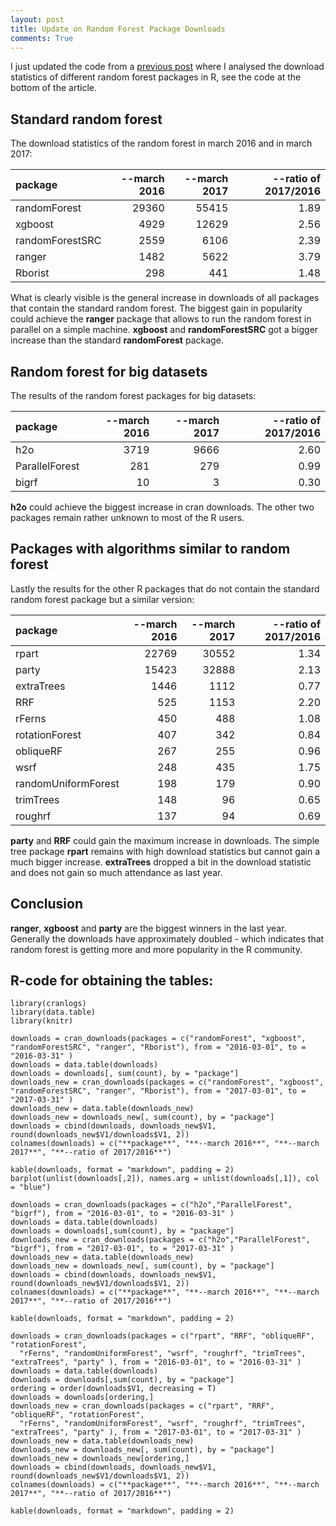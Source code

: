 ```yaml
---
layout: post
title: Update on Random Forest Package Downloads
comments: True
---
```


I just updated the code from a [previous post](http://philipppro.github.io/More_complete_list/) where I 
analysed the download statistics of different random forest packages in R, see the code at the bottom of 
the article.

## Standard random forest

The download statistics of the random forest in march 2016 and in march 2017: 

|**package**      |  **--march 2016**|  **--march 2017**|  **--ratio of 2017/2016**|
|:----------------|-----------------:|-----------------:|-------------------------:|
|randomForest     |             29360|             55415|                      1.89|
|xgboost          |              4929|             12629|                      2.56|
|randomForestSRC  |              2559|              6106|                      2.39|
|ranger           |              1482|              5622|                      3.79|
|Rborist          |               298|               441|                      1.48|

What is clearly visible is the general increase in downloads of all packages that contain the standard random 
forest. The biggest gain in popularity could achieve the **ranger** package that allows to run the random forest in 
parallel on a simple machine. **xgboost** and **randomForestSRC** got a bigger increase than the standard 
**randomForest** package.

<!--excerpt-->

## Random forest for big datasets

The results of the random forest packages for big datasets:

|**package**     |  **--march 2016**|  **--march 2017**|  **--ratio of 2017/2016**|
|:---------------|-----------------:|-----------------:|-------------------------:|
|h2o             |              3719|              9666|                      2.60|
|ParallelForest  |               281|               279|                      0.99|
|bigrf           |                10|                 3|                      0.30|

**h2o** could achieve the biggest increase in cran downloads. The other two packages remain rather unknown 
to most of the R users.

## Packages with algorithms similar to random forest

Lastly the results for the other R packages that do not contain the standard random forest package but 
a similar version:

|**package**          |  **--march 2016**|  **--march 2017**|  **--ratio of 2017/2016**|
|:--------------------|-----------------:|-----------------:|-------------------------:|
|rpart                |             22769|             30552|                      1.34|
|party                |             15423|             32888|                      2.13|
|extraTrees           |              1446|              1112|                      0.77|
|RRF                  |               525|              1153|                      2.20|
|rFerns               |               450|               488|                      1.08|
|rotationForest       |               407|               342|                      0.84|
|obliqueRF            |               267|               255|                      0.96|
|wsrf                 |               248|               435|                      1.75|
|randomUniformForest  |               198|               179|                      0.90|
|trimTrees            |               148|                96|                      0.65|
|roughrf              |               137|                94|                      0.69|

**party** and **RRF** could gain the maximum increase in downloads. The simple tree package **rpart** 
remains with high download statistics but cannot gain a much bigger increase. **extraTrees** dropped a bit 
in the download statistic and does not gain so much attendance as last year. 

## Conclusion

**ranger**, **xgboost** and **party** are the biggest winners in the last year. 
Generally the downloads have approximately doubled - which indicates that random forest is getting 
more and more popularity in the R community. 

## R-code for obtaining the tables:
```
library(cranlogs)
library(data.table)
library(knitr)

downloads = cran_downloads(packages = c("randomForest", "xgboost", "randomForestSRC", "ranger", "Rborist"), from = "2016-03-01", to = "2016-03-31" )
downloads = data.table(downloads)
downloads = downloads[, sum(count), by = "package"]
downloads_new = cran_downloads(packages = c("randomForest", "xgboost", "randomForestSRC", "ranger", "Rborist"), from = "2017-03-01", to = "2017-03-31" )
downloads_new = data.table(downloads_new)
downloads_new = downloads_new[, sum(count), by = "package"]
downloads = cbind(downloads, downloads_new$V1, round(downloads_new$V1/downloads$V1, 2))
colnames(downloads) = c("**package**", "**--march 2016**", "**--march 2017**", "**--ratio of 2017/2016**")

kable(downloads, format = "markdown", padding = 2)
barplot(unlist(downloads[,2]), names.arg = unlist(downloads[,1]), col = "blue")

downloads = cran_downloads(packages = c("h2o","ParallelForest", "bigrf"), from = "2016-03-01", to = "2016-03-31" )
downloads = data.table(downloads)
downloads = downloads[,sum(count), by = "package"]
downloads_new = cran_downloads(packages = c("h2o","ParallelForest", "bigrf"), from = "2017-03-01", to = "2017-03-31" )
downloads_new = data.table(downloads_new)
downloads_new = downloads_new[, sum(count), by = "package"]
downloads = cbind(downloads, downloads_new$V1, round(downloads_new$V1/downloads$V1, 2))
colnames(downloads) = c("**package**", "**--march 2016**", "**--march 2017**", "**--ratio of 2017/2016**")

kable(downloads, format = "markdown", padding = 2)

downloads = cran_downloads(packages = c("rpart", "RRF", "obliqueRF", "rotationForest", 
  "rFerns", "randomUniformForest", "wsrf", "roughrf", "trimTrees", "extraTrees", "party" ), from = "2016-03-01", to = "2016-03-31" )
downloads = data.table(downloads)
downloads = downloads[,sum(count), by = "package"]
ordering = order(downloads$V1, decreasing = T)
downloads = downloads[ordering,]
downloads_new = cran_downloads(packages = c("rpart", "RRF", "obliqueRF", "rotationForest", 
  "rFerns", "randomUniformForest", "wsrf", "roughrf", "trimTrees", "extraTrees", "party" ), from = "2017-03-01", to = "2017-03-31" )
downloads_new = data.table(downloads_new)
downloads_new = downloads_new[, sum(count), by = "package"]
downloads_new = downloads_new[ordering,]
downloads = cbind(downloads, downloads_new$V1, round(downloads_new$V1/downloads$V1, 2))
colnames(downloads) = c("**package**", "**--march 2016**", "**--march 2017**", "**--ratio of 2017/2016**")

kable(downloads, format = "markdown", padding = 2)
```
